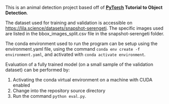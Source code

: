 This is an animal detection project based off of **[PyTorch](https://pytorch.org) Tutorial to Object Detection**.

The dataset used for training and validation is accessible on https://lila.science/datasets/snapshot-serengeti. The specific images used are listed in the bbox_images_split.csv file in the snapshot-serengeti folder.

The conda environment used to run the program can be setup using the environment.yaml file, using the command `conda env create -f environment.yaml`, and activated with `conda activate environment`.

Evaluation of a fully trained model (on a small sample of the validation dataset) can be performed by:
1. Activating the conda virtual environment on a machine with CUDA enabled
1. Change into the repository source directory
1. Run the command `python eval.py`.